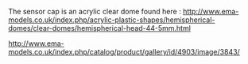 The sensor cap is an acrylic clear dome found here : http://www.ema-models.co.uk/index.php/acrylic-plastic-shapes/hemispherical-domes/clear-domes/hemispherical-head-44-5mm.html  

http://www.ema-models.co.uk/index.php/catalog/product/gallery/id/4903/image/3843/
